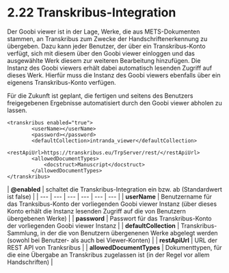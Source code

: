 # 2.22 Transkribus-Integration

Der Goobi viewer ist in der Lage, Werke, die aus METS-Dokumenten stammen, an Transkribus zum Zwecke der Handschriftenerkennung zu übergeben. Dazu kann jeder Benutzer, der über ein Transkribus-Konto verfügt, sich mit diesem über den Goobi viewer einloggen und das ausgewählte Werk diesem zur weiteren Bearbeitung hinzufügen. Die Instanz des Goobi viewers erhält dabei automatisch lesenden Zugriff auf dieses Werk. Hierfür muss die Instanz des Goobi viewers ebenfalls über ein eigenens Transkribus-Konto verfügen.

Für die Zukunft ist geplant, die fertigen und seitens des Benutzers freigegebenen Ergebnisse automatisiert durch den Goobi viewer abholen zu lassen.

```markup
<transkribus enabled="true">
        <userName></userName>
        <password></password>
        <defaultCollection>intranda_viewer</defaultCollection>
        <restApiUrl>https://transkribus.eu/TrpServer/rest/</restApiUrl>
        <allowedDocumentTypes>
            <docstruct>Manuscript</docstruct>
        </allowedDocumentTypes>
</transkribus>
```



| **@enabled** | schaltet die Transkribus-Integration ein bzw. ab \(Standardwert ist false\) |
| --- | --- | --- | --- | --- | --- |
| **userName** | Benutzername für das Tranksibus-Konto der vorliegenden Goobi viewer Instanz \(über dieses Konto erhält die Instanz lesenden Zugriff auf die von Benutzern übergebenen Werke\) |
| **password** | Passwort für das Transkribus-Konto der vorliegenden Goobi viewer Instanz |
| **defaultCollection** | Transkribus-Sammlung, in der die von Benutzern übergenenen Werke abgelegt werden \(sowohl bei Benutzer- als auch bei Viewer-Konten\) |
| **restApiUrl** | URL der REST API von Tranksribus |
| **allowedDocumentTypes** | Dokumenttypen, für die eine Übergabe an Transkribus zugelassen ist \(in der Regel vor allem Handschriften\) |

